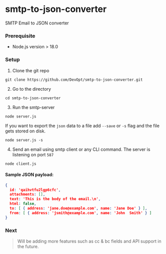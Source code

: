 # smtp-to-json-converter
SMTP Email to JSON converter

### Prerequisite
* Node.js version > 18.0

### Setup
1. Clone the git repo
```shell
git clone https://github.com/DevOpt/smtp-to-json-converter.git
```
2. Go to the directory
```shell
cd smtp-to-json-converter
```
3. Run the smtp-server
```shell
node server.js
```
If you want to export the `json` data to a file add `--save` or `-s` flag 
and the file gets stored on disk.
```shell
node server.js -s
```
4. Send an email using smtp client or any CLI command. 
The server is listening on port `587`
```shell
node client.js
```
#### Sample JSON payload:
```json
{
  id: 'qaihvtfu2lgp6cfc',
  attachments: [],
  text: 'This is the body of the email.\n',
  html: false,
  to: [ { address: 'jane.doe@example.com', name: 'Jane Doe' } ],
  from: [ { address: 'jsmith@example.com', name: 'John  Smith' } ]
}
```
### Next
> Will be adding more features such as cc & bc fields and API support in the future.
